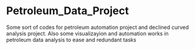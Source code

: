 # Petroleum_Data_Project
Some sort of codes for petroleum automation project and declined curved analysis project. Also some visualizayion and automation works in petroleum data analysis to ease and redundant tasks
